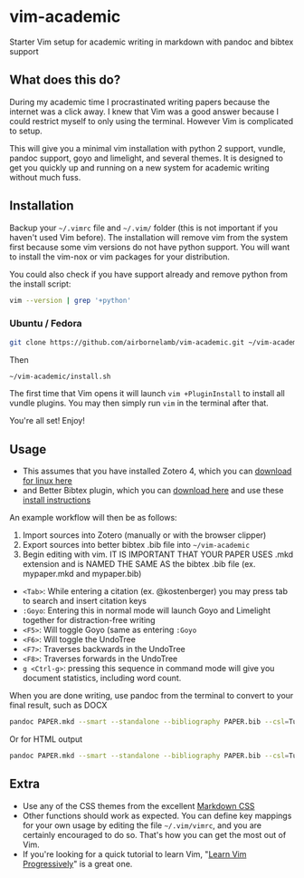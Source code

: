 # vim-academic
Starter Vim setup for academic writing in markdown with pandoc and bibtex support

## What does this do?

During my academic time I procrastinated writing papers because the internet was a click away. I knew that Vim was a good answer because I could restrict myself to only using the terminal. However Vim is complicated to setup.

This will give you a minimal vim installation with python 2 support, vundle, pandoc support, goyo and limelight, and several themes. It is designed to get you quickly up and running on a new system for academic writing without much fuss.

## Installation

Backup your `~/.vimrc` file and `~/.vim/` folder (this is not important if you haven't used Vim before). The installation will remove vim from the system first because some vim versions do not have python support. You will want to install the vim-nox or vim packages for your distribution.

You could also check if you have support already and remove python from the install script:

```bash
vim --version | grep '+python'
```

### Ubuntu / Fedora

```bash
git clone https://github.com/airbornelamb/vim-academic.git ~/vim-academic
```
Then
```bash
~/vim-academic/install.sh
```

The first time that Vim opens it will launch `vim +PluginInstall` to install all vundle plugins. You may then simply run `vim` in the terminal after that.

You're all set! Enjoy!

## Usage

+ This assumes that you have installed Zotero 4, which you can [download for linux here](https://www.zotero.org/download/client/dl?channel=release&platform=linux-x86_64&version=4.0.29.10)
+ and Better Bibtex plugin, which you can [download here](https://github.com/retorquere/zotero-better-bibtex/releases/download/1.6.100/zotero-better-bibtex-1.6.100.xpi) and use these [install instructions](https://github.com/retorquere/zotero-better-bibtex/wiki/Installation)

An example workflow will then be as follows:

1. Import sources into Zotero (manually or with the browser clipper)
2. Export sources into better bibtex .bib file into `~/vim-academic`
3. Begin editing with vim. IT IS IMPORTANT THAT YOUR PAPER USES .mkd extension and is NAMED THE SAME AS the bibtex .bib file (ex. mypaper.mkd and mypaper.bib)
  * `<Tab>`: While entering a citation (ex. @kostenberger) you may press tab to search and insert citation keys
  * `:Goyo`: Entering this in normal mode will launch Goyo and Limelight together for distraction-free writing
  * `<F5>`: Will toggle Goyo (same as entering `:Goyo`
  * `<F6>`: Will toggle the UndoTree
  * `<F7>`: Traverses backwards in the UndoTree
  * `<F8>`: Traverses forwards in the UndoTree
  * `g <Ctrl-g>`: pressing this sequence in command mode will give you document statistics, including word count.

When you are done writing, use pandoc from the terminal to convert to your final result, such as DOCX
```bash
pandoc PAPER.mkd --smart --standalone --bibliography PAPER.bib --csl=Turabian-NO-Ibid.csl --reference-docx=prtstemplate.docx -o FINALPAPER.docx
```

Or for HTML output
```bash
pandoc PAPER.mkd --smart --standalone --bibliography PAPER.bib --csl=Turabian-NO-Ibid.csl --reference-docx=prtstemplate.docx -css splendor.css -o FINALPAPER.html
```


## Extra

+ Use any of the CSS themes from the excellent [Markdown CSS](http://markdowncss.github.io/)
+ Other functions should work as expected. You can define key mappings for your own usage by editing the file `~/.vim/vimrc`, and you are certainly encouraged to do so. That's how you can get the most out of Vim.
+ If you're looking for a quick tutorial to learn Vim, "[Learn Vim Progressively](http://yannesposito.com/Scratch/en/blog/Learn-Vim-Progressively/)" is a great one.
